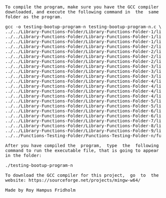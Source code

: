 
<pre>
To compile the program, make sure you have the GCC compiler  
downloaded, and execute the following command in  the  same  
folder as the program.

gcc -o testing-bootup-program-n testing-bootup-program-n.c \
../../Library-Functions-Folder/Library-Functions-Folder-1/library-functions-program-1-1.c \
../../Library-Functions-Folder/Library-Functions-Folder-1/library-functions-program-1-2.c \
../../Library-Functions-Folder/Library-Functions-Folder-1/library-functions-program-1-3.c \
../../Library-Functions-Folder/Library-Functions-Folder-2/library-functions-program-2-1.c \
../../Library-Functions-Folder/Library-Functions-Folder-2/library-functions-program-2-2.c \
../../Library-Functions-Folder/Library-Functions-Folder-2/library-functions-program-2-3.c \
../../Library-Functions-Folder/Library-Functions-Folder-2/library-functions-program-2-4.c \
../../Library-Functions-Folder/Library-Functions-Folder-3/library-functions-program-3-1.c \
../../Library-Functions-Folder/Library-Functions-Folder-3/library-functions-program-3-2.c \
../../Library-Functions-Folder/Library-Functions-Folder-3/library-functions-program-3-3.c \
../../Library-Functions-Folder/Library-Functions-Folder-4/library-functions-program-4-1.c \
../../Library-Functions-Folder/Library-Functions-Folder-4/library-functions-program-4-2.c \
../../Library-Functions-Folder/Library-Functions-Folder-4/library-functions-program-4-3.c \
../../Library-Functions-Folder/Library-Functions-Folder-4/library-functions-program-4-4.c \
../../Library-Functions-Folder/Library-Functions-Folder-5/library-functions-program-5-1.c \
../../Library-Functions-Folder/Library-Functions-Folder-5/library-functions-program-5-2.c \
../../Library-Functions-Folder/Library-Functions-Folder-6/library-functions-program-6-1.c \
../../Library-Functions-Folder/Library-Functions-Folder-6/library-functions-program-6-2.c \
../../Library-Functions-Folder/Library-Functions-Folder-7/library-functions-program-7-1.c \
../../Library-Functions-Folder/Library-Functions-Folder-8/library-functions-program-8-1.c \
../../Library-Functions-Folder/Library-Functions-Folder-9/library-functions-program-9-1.c \
../../Functions-Testing-Folder/Functions-Testing-Folder-n/functions-testing-program-n-1.c -lm

After you have compiled the  program,  type  the  following  
command to run the executable file, that is going to appear  
in the folder:

./testing-bootup-program-n

To download the GCC compiler for this project,  go  to  the  
website: https://sourceforge.net/projects/mingw-w64/

Made by Roy Hampus Fridholm
</pre>

